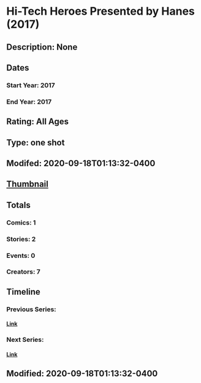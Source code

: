 # Hi-Tech Heroes Presented by Hanes (2017)
## Description: None
## Dates
### Start Year: 2017
### End Year: 2017
## Rating: All Ages
## Type: one shot
## Modifed: 2020-09-18T01:13:32-0400
## [Thumbnail](http://i.annihil.us/u/prod/marvel/i/mg/5/d0/58f5015b07d0a.jpg)
## Totals
### Comics: 1
### Stories: 2
### Events: 0
### Creators: 7
## Timeline
### Previous Series: 
#### [Link]()
### Next Series: 
#### [Link]()
## Modified: 2020-09-18T01:13:32-0400